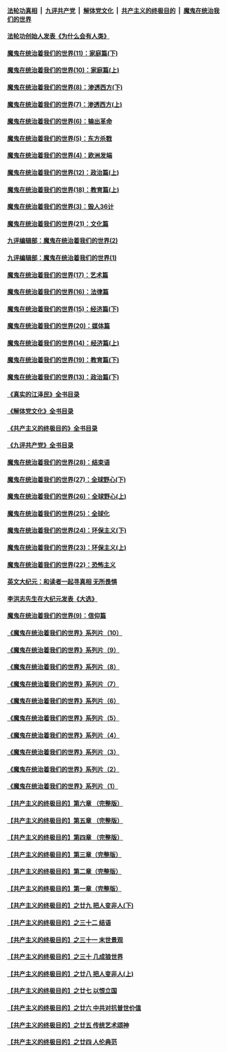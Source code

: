 ####  [法轮功真相](../../../../basic/blob/master/README.md?t=04030011) &nbsp;|&nbsp; [九评共产党](../../../../9ping.md/blob/master/README.md?t=04030011) &nbsp;|&nbsp; [解体党文化](../../../../jtdwh.md/blob/master/README.md?t=04030011)  &nbsp;|&nbsp; [共产主义的终极目的](../../../../gczydzjmd.md/blob/master/README.md?t=04030011) &nbsp;|&nbsp; [魔鬼在统治我们的世界](../../../../mgztzwmdsj.md/blob/master/README.md?t=04030011) 

#### [法轮功创始人发表《为什么会有人类》](../pages/nsc422/n13912117.md?t=04030011) 

#### [魔鬼在统治着我们的世界(11)：家庭篇(下)](../pages/nsc422/n10440961.md?t=04030011) 

#### [魔鬼在统治着我们的世界(10)：家庭篇(上)](../pages/nsc422/n10435448.md?t=04030011) 

#### [魔鬼在统治着我们的世界(8)：渗透西方(下)](../pages/nsc422/n10429603.md?t=04030011) 

#### [魔鬼在统治着我们的世界(7)：渗透西方(上)](../pages/nsc422/n10426013.md?t=04030011) 

#### [魔鬼在统治着我们的世界(6)：输出革命](../pages/nsc422/n10421536.md?t=04030011) 

#### [魔鬼在统治着我们的世界(5)：东方杀戮](../pages/nsc422/n10417707.md?t=04030011) 

#### [魔鬼在统治着我们的世界(4)：欧洲发端](../pages/nsc422/n10414890.md?t=04030011) 

#### [魔鬼在统治着我们的世界(12)：政治篇(上)](../pages/nsc422/n10444576.md?t=04030011) 

#### [魔鬼在统治着我们的世界(18)：教育篇(上)](../pages/nsc422/n10526970.md?t=04030011) 

#### [魔鬼在统治着我们的世界(3)：毁人36计](../pages/nsc422/n10411583.md?t=04030011) 

#### [魔鬼在统治着我们的世界(21)：文化篇](../pages/nsc422/n10597706.md?t=04030011) 

#### [九评编辑部：魔鬼在统治着我们的世界(2)](../pages/nsc422/n10410036.md?t=04030011) 

#### [九评编辑部：魔鬼在统治着我们的世界(1)](../pages/nsc422/n10406825.md?t=04030011) 

#### [魔鬼在统治着我们的世界(17)：艺术篇](../pages/nsc422/n10499093.md?t=04030011) 

#### [魔鬼在统治着我们的世界(16)：法律篇](../pages/nsc422/n10485969.md?t=04030011) 

#### [魔鬼在统治着我们的世界(15)：经济篇(下)](../pages/nsc422/n10469975.md?t=04030011) 

#### [魔鬼在统治着我们的世界(20)：媒体篇](../pages/nsc422/n10586579.md?t=04030011) 

#### [魔鬼在统治着我们的世界(14)：经济篇(上)](../pages/nsc422/n10457370.md?t=04030011) 

#### [魔鬼在统治着我们的世界(19)：教育篇(下)](../pages/nsc422/n10564808.md?t=04030011) 

#### [魔鬼在统治着我们的世界(13)：政治篇(下)](../pages/nsc422/n10448270.md?t=04030011) 

#### [《真实的江泽民》全书目录](../pages/nsc422/n13721399.md?t=04030011) 

#### [《解体党文化》全书目录](../pages/nsc422/n13721157.md?t=04030011) 

#### [《共产主义的终极目的》全书目录](../pages/nsc422/n13721048.md?t=04030011) 

#### [《九评共产党》全书目录](../pages/nsc422/n13708085.md?t=04030011) 

#### [魔鬼在统治着我们的世界(28)：结束语](../pages/nsc422/n10936246.md?t=04030011) 

#### [魔鬼在统治着我们的世界(27)：全球野心(下)](../pages/nsc422/n10928319.md?t=04030011) 

#### [魔鬼在统治着我们的世界(26)：全球野心(上)](../pages/nsc422/n10900318.md?t=04030011) 

#### [魔鬼在统治着我们的世界(25)：全球化](../pages/nsc422/n10788205.md?t=04030011) 

#### [魔鬼在统治着我们的世界(24)：环保主义(下)](../pages/nsc422/n10695307.md?t=04030011) 

#### [魔鬼在统治着我们的世界(23)：环保主义(上)](../pages/nsc422/n10688613.md?t=04030011) 

#### [魔鬼在统治着我们的世界(22)：恐怖主义](../pages/nsc422/n10614727.md?t=04030011) 

#### [英文大纪元：和读者一起寻真相 无所畏惧](../pages/nsc422/n12542027.md?t=04030011) 

#### [李洪志先生在大纪元发表《大选》](../pages/nsc422/n12534746.md?t=04030011) 

#### [魔鬼在统治着我们的世界(9)：信仰篇](../pages/nsc422/n10432159.md?t=04030011) 

#### [《魔鬼在统治着我们的世界》系列片（10）](../pages/nsc422/n12292670.md?t=04030011) 

#### [《魔鬼在统治着我们的世界》系列片（9）](../pages/nsc422/n12290859.md?t=04030011) 

#### [《魔鬼在统治着我们的世界》系列片（8）](../pages/nsc422/n12287445.md?t=04030011) 

#### [《魔鬼在统治着我们的世界》系列片（7）](../pages/nsc422/n12283425.md?t=04030011) 

#### [《魔鬼在统治着我们的世界》系列片（6）](../pages/nsc422/n12282314.md?t=04030011) 

#### [《魔鬼在统治着我们的世界》系列片（5）](../pages/nsc422/n12281419.md?t=04030011) 

#### [《魔鬼在统治着我们的世界》系列片（4）](../pages/nsc422/n12274024.md?t=04030011) 

#### [《魔鬼在统治着我们的世界》系列片（3）](../pages/nsc422/n12271322.md?t=04030011) 

#### [《魔鬼在统治着我们的世界》系列片（2）](../pages/nsc422/n12269049.md?t=04030011) 

#### [《魔鬼在统治着我们的世界》系列片（1）](../pages/nsc422/n12267575.md?t=04030011) 

#### [【共产主义的终极目的】第六章 （完整版）](../pages/nsc422/n11428913.md?t=04030011) 

#### [【共产主义的终极目的】第五章 （完整版）](../pages/nsc422/n11428912.md?t=04030011) 

#### [【共产主义的终极目的】第四章 （完整版）](../pages/nsc422/n11428907.md?t=04030011) 

#### [【共产主义的终极目的】第三章（完整版）](../pages/nsc422/n11428848.md?t=04030011) 

#### [【共产主义的终极目的】第二章（完整版）](../pages/nsc422/n11428831.md?t=04030011) 

#### [【共产主义的终极目的】第一章（完整版）](../pages/nsc422/n11417651.md?t=04030011) 

#### [【共产主义的终极目的】之廿九 把人变非人(下)](../pages/nsc422/n11344140.md?t=04030011) 

#### [【共产主义的终极目的】之三十二 结语](../pages/nsc422/n11360535.md?t=04030011) 

#### [【共产主义的终极目的】之三十一 末世景观](../pages/nsc422/n11351129.md?t=04030011) 

#### [【共产主义的终极目的】之三十 几成狼世界](../pages/nsc422/n11348280.md?t=04030011) 

#### [【共产主义的终极目的】之廿八 把人变非人(上)](../pages/nsc422/n11340492.md?t=04030011) 

#### [【共产主义的终极目的】之廿七 以恨立国](../pages/nsc422/n11336944.md?t=04030011) 

#### [【共产主义的终极目的】之廿六 中共对抗普世价值](../pages/nsc422/n11324785.md?t=04030011) 

#### [【共产主义的终极目的】之廿五 传统艺术颂神](../pages/nsc422/n11296396.md?t=04030011) 

#### [【共产主义的终极目的】之廿四 人伦典范](../pages/nsc422/n11296397.md?t=04030011) 

